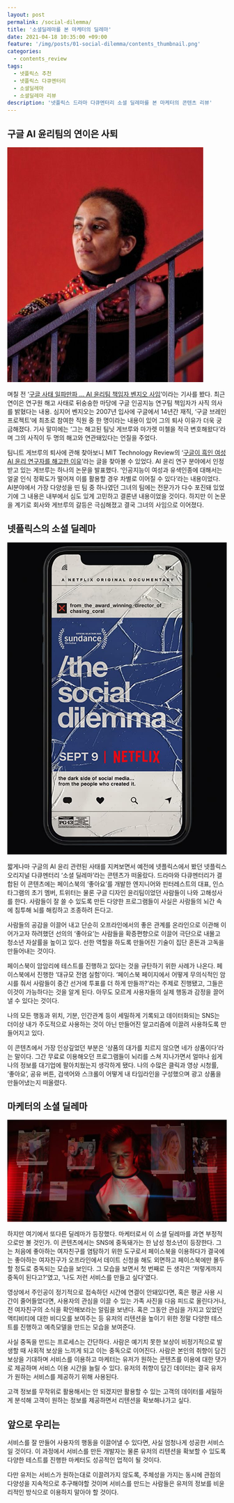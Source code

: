 ```yaml
---
layout: post
permalink: /social-dilemma/
title: '소셜딜레마를 본 마케터의 딜레마'
date: 2021-04-18 10:35:00 +09:00
feature: '/img/posts/01-social-dilemma/contents_thumbnail.png'
categories:
  - contents_review
tags:
  - 넷플릭스 추천
  - 넷플릭스 다큐멘터리
  - 소셜딜레마
  - 소셜딜레마 리뷰
description: '넷플릭스 드라마 다큐멘터리 소셜 딜레마를 본 마케터의 콘텐츠 리뷰'
---
```


## 구글 AI 윤리팀의 연이은 사퇴

![google](/img/posts/01-social-dilemma/timnit-gebru.jpeg)

며칠 전 ‘[구글 사태 일파만파 … AI 윤리팀 책임자 벤지오 사임](https://zdnet.co.kr/view/?no=20210407083247)’이라는 기사를 봤다. 최근 연이은 연구원 해고 사태로 뒤숭숭한 마당에 구글 인공지능 연구팀 책임자가 사직 의사를 밝혔다는 내용. 심지어 벤지오는 2007년 입사에 구글에서 14년간 재직, ‘구글 브레인 프로젝트’에 최초로 참여한 직원 중 한 명이라는 내용이 있어 그의 퇴사 이유가 더욱 궁금해졌다. 기사 말미에는 ‘그는 해고된 팀닛 게브루와 마가렛 미첼을 적극 변호해왔다’라며 그의 사직이 두 명의 해고와 연관돼있다는 언질을 주었다.

팀니트 게브루의 퇴사에 관해 찾아보니 MIT Technology Review의 ‘[구글이 흑인 여성 AI 윤리 연구자를 해고한 이유](https://www.technologyreview.kr/google-ai-ethics-research-paper-forced-out-timnit-gebru/)’라는 글을 찾아볼 수 있었다. AI 윤리 연구 분야에서 인정받고 있는 게브루는 하나의 논문을 발표했다. ‘인공지능이 여성과 유색인종에 대해서는 얼굴 인식 정확도가 떨어져 이를 활용할 경우 차별로 이어질 수 있다’라는 내용이었다. AI분야에서 가장 다양성을 띤 팀 중 하나였던 그녀의 팀에는 전문가가 다수 포진돼 있었기에 그 내용은 내부에서 심도 있게 고민하고 결론낸 내용이었을 것이다. 하지만 이 논문을 계기로 회사와 게브루의 갈등은 극심해졌고 결국 그녀의 사임으로 이어졌다.

## 넷플릭스의 소셜 딜레마

![sum](/img/posts/01-social-dilemma/social_dilemma_poster.jpeg)

짧게나마 구글의 AI 윤리 관련된 사태를 지켜보면서 예전에 넷플릭스에서 봤던 넷플릭스 오리지널 다큐멘터리 ‘소셜 딜레마’라는 콘텐츠가 떠올랐다. 드라마와 다큐멘터리가 결합된 이 콘텐츠에는 페이스북의 ‘좋아요’를 개발한 엔지니어와 핀터레스트의 대표, 인스타그램의 초기 멤버, 트위터는 물론 구글 디자인 윤리팀이었던 사람들이 나와 고해성사를 한다. 사람들이 잘 쓸 수 있도록 만든 다양한 프로그램들이 사실은 사람들의 뇌간 속에 침투해 뇌를 해킹하고 조종하려 든다고.

사람들의 공감을 이끌어 내고 단순히 오프라인에서의 좋은 관계를 온라인으로 이관해 이어가고자 하려했던 선의의 ‘좋아요’는 사람들을 확증편향으로 이끌어 극단으로 내몰고 청소년 자살률을 높이고 있다. 선한 역할을 하도록 만들어진 기술이 집단 혼돈과 고독을 만들어내는 것이다.

페이스북이 암암리에 테스트를 진행하고 있다는 것을 규탄하기 위한 사례가 나온다. 페이스북에서 진행한 ‘대규모 전염 실험’이다. ‘페이스북 페이지에서 어떻게 무의식적인 암시를 줘서 사람들이 중간 선거에 투표를 더 하게 만들까?’라는 주제로 진행됐고, 그들은 이것이 가능하다는 것을 알게 된다. 아무도 모르게 사용자들의 실제 행동과 감정을 끌어낼 수 있다는 것이다.

나의 모든 행동과 위치, 기분, 인간관계 등이 세밀하게 기록되고 데이터화되는 SNS는 더이상 내가 주도적으로 사용하는 것이 아닌 만들어진 알고리즘에 이끌려 사용하도록 만들어지고 있다.

이 콘텐츠에서 가장 인상깊었던 부분은 ‘상품의 대가를 치르지 않으면 네가 상품이다’라는 말이다. 그간 무료로 이용해오던 프로그램들이 뇌리를 스쳐 지나가면서 얼마나 쉽게 나의 정보를 대기업에 팔아치웠는지 생각하게 됐다. 나의 수많은 클릭과 영상 시청률, ‘좋아요’, 공유 버튼, 검색어와 스크롤이 어떻게 내 타임라인을 구성했으며 광고 상품을 만들어냈는지 떠올렸다.

## 마케터의 소셜 딜레마

![sum](/img/posts/01-social-dilemma/socia_dilemma_cut.jpeg)

하지만 여기에서 또다른 딜레마가 등장했다. 마케터로서 이 소셜 딜레마를 과연 부정적으로만 볼 것인가. 이 콘텐츠에서는 SNS에 중독돼가는 한 남성 청소년이 등장한다. 그는 처음에 좋아하는 여자친구를 염탐하기 위한 도구로서 페이스북을 이용하다가 결국에는 좋아하는 여자친구가 오프라인에서 데이트 신청을 해도 외면하고 페이스북에만 몰두할 정도로 중독되는 모습을 보인다. 그 모습을 보면서 첫 번째로 든 생각은 ‘저렇게까지 중독이 된다고?’였고, ‘나도 저런 서비스를 만들고 싶다’였다.

영상에서 주인공이 정기적으로 접속하던 시간에 연결이 안돼있다면, 혹은 평균 사용 시간이 줄어들었다면, 사용자의 관심을 이끌 수 있는 가족 사진을 다음 피드로 올린다거나, 전 여자친구의 소식을 확인해보라는 알림을 보낸다. 혹은 그동안 관심을 가지고 있었던 액티비티에 대한 비디오를 보여주는 등 유저의 리텐션을 높이기 위한 정말 다양한 테스트를 진행하고 예측모델을 만드는 모습을 보여준다.

사실 중독을 만드는 프로세스는 간단하다. 사람은 예기치 못한 보상이 비정기적으로 발생할 때 사회적 보상을 느끼게 되고 이는 중독으로 이어진다. 사람은 본인의 취향이 담긴 보상을 기대하며 서비스를 이용하고 마케터는 유저가 원하는 콘텐츠를 이용에 대한 댓가로 제공하며 서비스 이용 시간을 늘릴 수 있다. 유저의 취향이 담긴 데이터는 결국 유저가 원하는 서비스를 제공하기 위해 사용된다.

고객 정보를 무작위로 활용해서는 안 되겠지만 활용할 수 있는 고객의 데이터를 세밀하게 분석해 고객이 원하는 정보를 제공하면서 리텐션을 확보해나가고 싶다.


## 앞으로 우리는

서비스를 잘 만들어 사용자의 행동을 이끌어낼 수 있다면, 사실 엄청나게 성공한 서비스일 것이다. 이 과정에서 서비스를 만든 개발자는 물론 유저의 리텐션을 확보할 수 있도록 다양한 테스트를 진행한 마케터도 성공적인 업적이 될 것이다.

다만 유저는 서비스가 원하는대로 이끌려가지 않도록, 주체성을 가지는 동시에 관점의 다양성을 지속적으로 추구해야할 것이며 서비스를 만드는 사람들은 유저의 정보를 비윤리적인 방식으로 이용하지 말아야 할 것이다.
